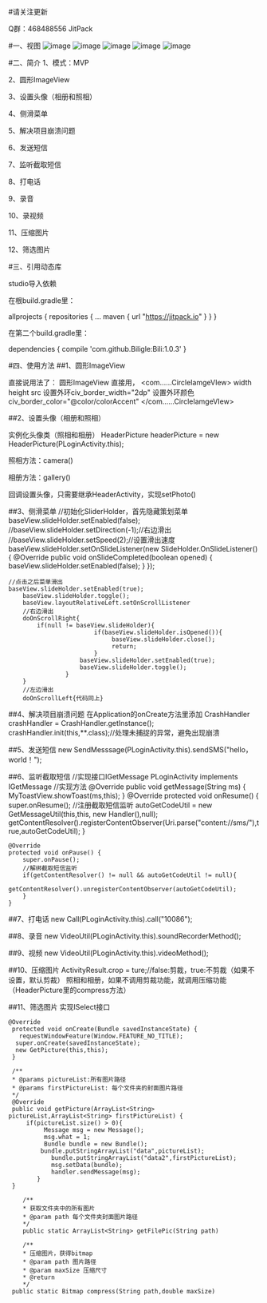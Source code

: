 #请关注更新

Q群：468488556 JitPack

#一、视图
![image](https://github.com/Biligle/Bili/blob/master/picture/a.png)
![image](https://github.com/Biligle/Bili/blob/master/picture/b.png)
![image](https://github.com/Biligle/Bili/blob/master/picture/c.png)
![image](https://github.com/Biligle/Bili/blob/master/picture/d.png)
![image](https://github.com/Biligle/Bili/blob/master/picture/e.png)

#二、简介
1、模式：MVP

2、圆形ImageView

3、设置头像（相册和照相）

4、侧滑菜单

5、解决项目崩溃问题

6、发送短信

7、监听截取短信

8、打电话

9、录音

10、录视频

11、压缩图片

12、筛选图片

#三、引用动态库

studio导入依赖

在根build.gradle里：

allprojects { repositories { ... maven { url "https://jitpack.io" } } }

在第二个build.gradle里：

dependencies {
        compile 'com.github.Biligle:Bili:1.0.3'
}

#四、使用方法
##1、圆形ImageView

直接说用法了：
圆形ImageView
直接用，
<com......CircleIamgeVIew>
width
height
src
设置外环civ_border_width="2dp"
设置外环颜色civ_border_color="@color/colorAccent"
</com......CircleIamgeVIew>

##2、设置头像（相册和照相）

实例化头像类（照相和相册）
	HeaderPicture headerPicture = new HeaderPicture(PLoginActivity.this);
	
照相方法：camera()
	
相册方法：gallery()

回调设置头像，只需要继承HeaderActivity，实现setPhoto()




##3、侧滑菜单
	//初始化SliderHolder，首先隐藏策划菜单
	baseView.slideHolder.setEnabled(false);
	//baseView.slideHolder.setDirection(-1);//右边滑出
	//baseView.slideHolder.setSpeed(2);//设置滑出速度
        baseView.slideHolder.setOnSlideListener(new SlideHolder.OnSlideListener() {
            @Override
            public void onSlideCompleted(boolean opened) {
                baseView.slideHolder.setEnabled(false);
            }
        });

	//点击之后菜单滑出
	baseView.slideHolder.setEnabled(true);
        baseView.slideHolder.toggle();
        baseView.layoutRelativeLeft.setOnScrollListener
		//右边滑出
		doOnScrollRight{
			if(null != baseView.slideHolder){
                            if(baseView.slideHolder.isOpened()){
                                 baseView.slideHolder.close();
                                 return;
                            }
                        baseView.slideHolder.setEnabled(true);
                        baseView.slideHolder.toggle();
                    }
		}
		//左边滑出
		doOnScrollLeft{代码同上}
##4、解决项目崩溃问题
	在Application的onCreate方法里添加
	CrashHandler crashHandler = CrashHandler.getInstance();
        crashHandler.init(this,**.class);//处理未捕捉的异常，避免出现崩溃

##5、发送短信
   	new SendMesssage(PLoginActivity.this).sendSMS("hello，world！");

##6、监听截取短信
   //实现接口IGetMessage
   	PLoginActivity implements IGetMessage
	 //实现方法
	 @Override
	 public void getMessage(String ms) {
	  MyToastView.showToast(ms,this);
	 }
   	@Override
	protected void onResume() {
	super.onResume();
        //注册截取短信监听
        autoGetCodeUtil = new GetMessageUtil(this,this,
                new Handler(),null);
        getContentResolver().registerContentObserver(Uri.parse("content://sms/"),true,autoGetCodeUtil);
    }

    @Override
    protected void onPause() {
        super.onPause();
        //解绑截取短信监听
        if(getContentResolver() != null && autoGetCodeUtil != null){
            getContentResolver().unregisterContentObserver(autoGetCodeUtil);
        }
    }

##7、打电话
    	new Call(PLoginActivity.this).call("10086");
    
##8、录音
   	new VideoUtil(PLoginActivity.this).soundRecorderMethod();
   
##9、视频
   	new VideoUtil(PLoginActivity.this).videoMethod();
   
##10、压缩图片
   	ActivityResult.crop = ture;//false:剪裁，true:不剪裁（如果不设置，默认剪裁）
   	照相和相册，如果不调用剪裁功能，就调用压缩功能（HeaderPicture里的compress方法）
   
##11、筛选图片
   	实现ISelect接口
   
   	@Override
	 protected void onCreate(Bundle savedInstanceState) {
	   requestWindowFeature(Window.FEATURE_NO_TITLE);
	  super.onCreate(savedInstanceState);
	  new GetPicture(this,this);
	 }
    
	 /**
	 * @params pictureList:所有图片路径
	 * @params firstPictureList: 每个文件夹的封面图片路径
	 */
	 @Override
	 public void getPicture(ArrayList<String> pictureList,ArrayList<String> firstPictureList) {
		 if(pictureList.size() > 0){
        	  Message msg = new Message();
        	  msg.what = 1;
        	  Bundle bundle = new Bundle();
        	 bundle.putStringArrayList("data",pictureList);
            	bundle.putStringArrayList("data2",firstPictureList);
            	msg.setData(bundle);
            	handler.sendMessage(msg);
        	}
	 }
    
    	/**
     	* 获取文件夹中的所有图片
     	* @param path 每个文件夹封面图片路径
     	*/
    	public static ArrayList<String> getFilePic(String path)
    
    	/**
     	* 压缩图片，获得bitmap
     	* @param path 图片路径
     	* @param maxSize 压缩尺寸
     	* @return
     	*/
	 public static Bitmap compress(String path,double maxSize)
